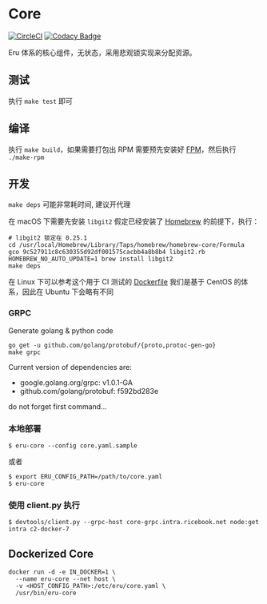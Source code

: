 Core
====
[![CircleCI](https://circleci.com/gh/projecteru2/core/tree/master.svg?style=shield)](https://circleci.com/gh/projecteru2/core/tree/master)
[![Codacy Badge](https://api.codacy.com/project/badge/Grade/e26ca3ee697d406caa9e49b0c491ff13)](https://www.codacy.com/app/CMGS/core?utm_source=github.com&amp;utm_medium=referral&amp;utm_content=projecteru2/core&amp;utm_campaign=Badge_Grade)

Eru 体系的核心组件，无状态，采用悲观锁实现来分配资源。


## 测试

执行 ``` make test ``` 即可

## 编译

执行 ``` make build ```，如果需要打包出 RPM 需要预先安装好 [FPM](https://github.com/jordansissel/fpm)，然后执行 ```./make-rpm ```

## 开发

`make deps` 可能非常耗时间, 建议开代理

在 macOS 下需要先安装 `libgit2` 假定已经安装了 [Homebrew](https://brew.sh/) 的前提下，执行：
```shell
# libgit2 锁定在 0.25.1
cd /usr/local/Homebrew/Library/Taps/homebrew/homebrew-core/Formula
gco 9c527911c8c630355d92df001575cacbb4a8b8b4 libgit2.rb
HOMEBREW_NO_AUTO_UPDATE=1 brew install libgit2
make deps
```

在 Linux 下可以参考这个用于 CI 测试的 [Dockerfile](https://github.com/projecteru2/core/blob/master/.circleci/Dockerfile)
我们是基于 CentOS 的体系，因此在 Ubuntu 下会略有不同

### GRPC

Generate golang & python code

```shell
go get -u github.com/golang/protobuf/{proto,protoc-gen-go}
make grpc
```

Current version of dependencies are:

* google.golang.org/grpc: v1.0.1-GA
* github.com/golang/protobuf: f592bd283e

do not forget first command...

### 本地部署

```shell
$ eru-core --config core.yaml.sample
```

或者

```shell
$ export ERU_CONFIG_PATH=/path/to/core.yaml
$ eru-core
```

### 使用 client.py 执行

```
$ devtools/client.py --grpc-host core-grpc.intra.ricebook.net node:get intra c2-docker-7
```

## Dockerized Core

```shell
docker run -d -e IN_DOCKER=1 \
  --name eru-core --net host \
  -v <HOST_CONFIG_PATH>:/etc/eru/core.yaml \
  /usr/bin/eru-core
```
